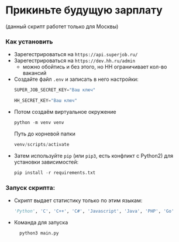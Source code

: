 # Прикиньте будущую зарплату

(данный скрипт работет только для Москвы)


### Как установить

- Зарегестрироваться на `https://api.superjob.ru/`
- Зарегестрироваться на `https://dev.hh.ru/admin`
    - можно обойтись и без этого, но HH ограничивает кол-во вакансий
- Создайте файл `.env` и записать в него настройки:
    ```python
    SUPER_JOB_SECRET_KEY="Ваш ключ"
    ```
    ```python
    HH_SECRET_KEY="Ваш ключ"
    ```
- Потом создаём виртуальное окружение
    ```python
    python -m venv venv
    ```
    Путь до корневой папки 
    ```python 
    venv/scripts/activate
    ```
- Затем используйте `pip` (или `pip3`, есть конфликт с Python2) для установки зависимостей:
    ```python
    pip install -r requirements.txt
    ```

### Запуск скрипта:

- Скрипт выдает статистику только по этим языкам:
    ```python
    'Python', 'C', 'C++', 'C#', 'Javascript', 'Java', 'PHP', 'Go'
    ```
- Команда для запуска
    ```python
      python3 main.py
    ```

